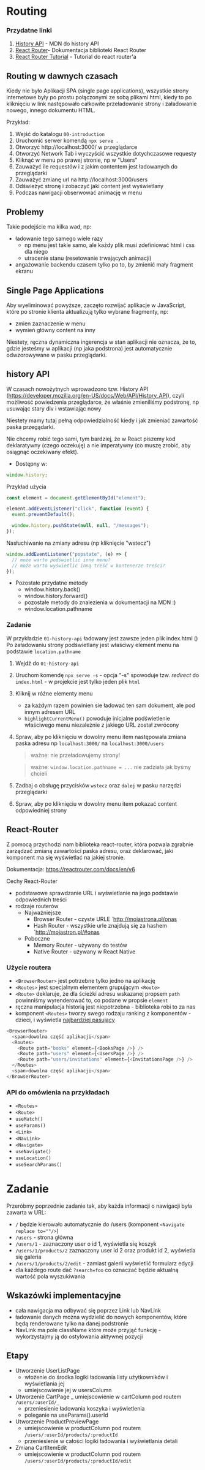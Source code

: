 # Routing

### Przydatne linki

1. [History API](https://developer.mozilla.org/en-US/docs/Web/API/History_API) - MDN do history API
2. [React Router](https://reactrouter.com/en/main/start/tutorial)- Dokumentacja biblioteki React Router
3. [React Router Tutorial](https://www.geeksforgeeks.org/reactjs-router) - Tutorial do react router'a

## Routing w dawnych czasach

Kiedy nie było Aplikacji SPA (single page applications), wszystkie strony internetowe były po prostu
połączonymi ze sobą plikami html, kiedy to po kliknięciu w link następowało całkowite przeładowanie strony i
załadowanie nowego, innego dokumentu HTML.

Przykład:

1. Wejść do katalogu `00-introduction`
2. Uruchomić serwer komendą `npx serve .`
3. Otworzyć http://localhost:3000/ w przeglądarce
4. Otworzyć Network Tab i wyczyścić wszystkie dotychczasowe requesty
5. Kliknąć w menu po prawej stronie, np w "Users"
6. Zauważyć ile requestów i z jakim contentem jest ładowanych do przeglądarki
7. Zauważyć zmianę url na http://localhost:3000/users
8. Odświeżyć stronę i zobaczyć jaki content jest wyświetlany
9. Podczas nawigacji obserwować animację w menu

## Problemy

Takie podejście ma kilka wad, np:

- ładowanie tego samego wiele razy
  - np menu jest takie samo, ale każdy plik musi zdefiniować html i css dla niego
  - utracenie stanu (resetowanie trwających animacji)
- angażowanie backendu czasem tylko po to, by zmienić mały fragment ekranu

## Single Page Applications

Aby wyeliminować powyższe, zaczęto rozwijać aplikacje w JavaScript, które po stronie klienta aktualizują
tylko wybrane fragmenty, np:

- zmien zaznaczenie w menu
- wymień główny content na inny

Niestety, ręczna dynamiczna ingerencja w stan aplikacji nie oznacza, że to, gdzie jesteśmy w aplikacji
(np jaka podstrona) jest automatycznie odwzorowywane w pasku przeglądarki.

## history API

W czasach nowożytnych wprowadzono tzw. History API (https://developer.mozilla.org/en-US/docs/Web/API/History_API), czyli
możliwość powiedzenia przeglądarce, że właśnie zmieniliśmy podstronę, np usuwając stary div i wstawiając nowy

Niestety mamy tutaj pełną odpowiedzialność kiedy i jak zmieniać zawartość paska przegądarki.

Nie chcemy robić tego sami, tym bardziej, że w React piszemy kod deklaratywny (czego oczekuję)
a nie imperatywny (co muszę zrobić, aby osiągnąć oczekiwany efekt).

- Dostępny w:

```javascript
window.history;
```

Przykład użycia

```js
const element = document.getElementById("element");

element.addEventListener("click", function (event) {
  event.preventDefault();

  window.history.pushState(null, null, "/messages");
});
```

Nasłuchiwanie na zmiany adresu (np kliknięcie "wstecz")

```js
window.addEventListener("popstate", (e) => {
  // może warto podświetlić inne menu?
  // może warto wyświetlić inną treść w kontenerze treści?
});
```

- Pozostałe przydatne metody
  - window.history.back()
  - window.history.forward()
  - pozostałe metody do znalezienia w dokumentacji na MDN :)
  - window.location.pathname

### Zadanie

W przykładzie `01-history-api` ładowany jest zawsze jeden plik index.html ()
Po załadowaniu strony podświetlany jest właściwy element menu na podstawie `location.pathname`

1. Wejdź do `01-history-api`
2. Uruchom komendę `npx serve -s` - opcja "-s" spowoduje tzw. _redirect_ do `index.html` - w projekcie jest tylko jeden plik `html`
3. Kliknij w różne elementy menu
   - za każdym razem powinien sie ładować ten sam dokument, ale pod innym adresem URL
   - `highlightCurrentMenu()` powoduje inicjalne podświetlenie właściwego menu niezależnie z jakiego URL został zwrócony
4. Spraw, aby po kliknięciu w dowolny menu item następowała zmiana paska adresu np `localhost:3000/`
   na `localhost:3000/users`

   > ważne: nie przeładowujemy strony!

   > ważne: `window.location.pathname = ...` nie zadziała jak byśmy chcieli

5. Zadbaj o obsługę przycisków `wstecz` oraz `dalej` w pasku narzędzi przeglądarki
6. Spraw, aby po kliknięciu w dowolny menu item pokazać content odpowiedniej strony

## React-Router

Z pomocą przychodzi nam biblioteka react-router, która pozwala zgrabnie zarządzać zmianą zawartości paska adresu,
oraz deklarować, jaki komponent ma się wyświetlać na jakiej stronie.

Dokumentacja: https://reactrouter.com/docs/en/v6

Cechy React-Router

- podstawowe sprawdzanie URL i wyświetlanie na jego podstawie odpowiednich treści
- rodzaje routerów
  - Najważniejsze
    - Browser Router - czyste URLE
      `http://mojastrona.pl/onas
    - Hash Router - wszystkie urle znajdują się za hashem
      `http://mojastron.pl/#onas
  - Poboczne
    - Memory Router - używany do testów
    - Native Router - używany w React Native

### Użycie routera

- `<BrowserRouter>` jest potrzebne tylko jedno na aplikację
- `<Routes>` jest specjalnym elementem grupującym `<Route>`
- `<Route>` deklaruje, że dla ścieżki adresu wskazanej propsem `path` powinniśmy wyrenderować to, co podane w propsie `element`
- ręczna manipulacja historią jest niepotrzebna - biblioteka robi to za nas
- komponent `<Routes>` tworzy swego rodzaju ranking z komponentów - dzieci, i wyświetla [najbardziej pasujący](https://reactrouter.com/en/main/start/overview#ranked-route-matching)

```js
<BrowserRouter>
  <span>dowolna część aplikacji</span>
  <Routes>
    <Route path="books" element={<BooksPage />} />
    <Route path="users" element={<UsersPage />} />
    <Route path="users/invitations" element={<InvitationsPage />} />
  </Routes>
  <span>dowolna część aplikacji</span>
</BrowserRouter>
```

### API do omówienia na przykładach

- `<Routes>`
- `<Route>`
- `useMatch()`
- `useParams()`
- `<Link>`
- `<NavLink>`
- `<Navigate>`
- `useNavigate()`
- `useLocation()`
- `useSearchParams()`

# Zadanie

Przeróbmy poprzednie zadanie tak, aby każda informacji o nawigacji była zawarta w URL:

- `/` będzie kierowało automatycznie do /users (komponent `<Navigate replace to=""/>`)
- `/users` - strona główna
- `/users/1` - zaznaczony user o id 1, wyświetla się koszyk
- `/users/1/products/2` zaznaczony user id 2 oraz produkt id 2, wyświetla się galeria
- `/users/1/products/2/edit` - zamiast galerii wyświetlić formularz edycji
- dla każdego route dać `?search=foo` co oznaczać będzie aktualną wartość pola wyszukiwania

## Wskazówki implementacyjne

- cała nawigacja ma odbywać się poprzez Link lub NavLink
- ładowanie danych można wydzielić do nowych komponentów, które będą renderowane tylko na danej podstronie
- NavLink ma pole className które może przyjąć funkcję - wykorzystajmy ją do ostylowania aktywnej pozycji

## Etapy

- Utworzenie UserListPage
  - włożenie do środka logiki ładowania listy użytkowników i wyświetlania jej
  - umiejscowienie jej w usersColumn
- Utworzenie CartPage
  _ umiejscowienie w cartColumn pod routem `/users/:userId/_`
  - przeniesienie ładowania koszyka i wyświetlenia
  - poleganie na useParams().userId
- Utworzenie ProductPreviewPage
  - umiejscowienie w productColumn pod routem `/users/:userId/products/:productId`
  - przeniesienie w całości logiki ładowania i wyświetlania detali
- Zmiana CartItemEdit
  - umiejscowienie w productColumn pod routem `/users/:userId/products/:productId/edit`
